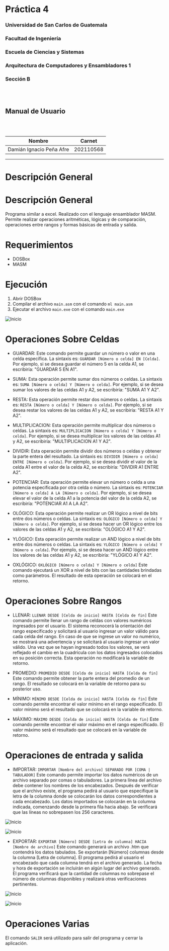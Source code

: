 # **Práctica 4**
### Universidad de San Carlos de Guatemala
### Facultad de Ingeniería
### Escuela de Ciencias y Sistemas
### Arquitectura de Computadores y Ensambladores 1
### Sección B
<br></br>

## **Manual de Usuario**
<br></br>

| Nombre | Carnet | 
| --- | --- |
| Damián Ignacio Peña Afre | 202110568 |
----

# **Descripción General**


# **Descripción General**

Programa similar a excel. Realizado con el lenguaje ensamblador MASM. Permite realizar operaciones aritméticas, lógicas y de comparación, operaciones entre rangos y formas básicas de entrada y salida.

# **Requerimientos**
- DOSBox
- MASM

# **Ejecución**

1. Abrir DOSBox
2. Compilar el archivo `main.asm` con el comando `ml main.asm`
3. Ejecutar el archivo `main.exe` con el comando `main.exe`


![Inicio](./images/1.PNG)

# **Operaciones Sobre Celdas**

 * GUARDAR: Este comando permite guardar un número o valor en una celda específica. La sintaxis es: `GUARDAR [Número o celda] EN [Celda]`. Por ejemplo, si se desea guardar el número 5 en la celda A1, se escribiría: "GUARDAR 5 EN A1".

 * SUMA: Esta operación permite sumar dos números o celdas. La sintaxis es: `SUMA [Número o celda] Y [Número o celda]`. Por ejemplo, si se desea sumar los valores de las celdas A1 y A2, se escribiría: "SUMA A1 Y A2".

 * RESTA: Esta operación permite restar dos números o celdas. La sintaxis es: `RESTA [Número o celda] Y [Número o celda]`. Por ejemplo, si se desea restar los valores de las celdas A1 y A2, se escribiría: "RESTA A1 Y A2".

 * MULTIPLICACION: Esta operación permite multiplicar dos números o celdas. La sintaxis es: `MULTIPLICACION [Número o celda] Y [Número o celda]`. Por ejemplo, si se desea multiplicar los valores de las celdas A1 y A2, se escribiría: "MULTIPLICACION A1 Y A2".

 * DIVIDIR: Esta operación permite dividir dos números o celdas y obtener la parte entera del resultado. La sintaxis es: `DIVIDIR [Número o celda] ENTRE [Número o celda]`. Por ejemplo, si se desea dividir el valor de la celda A1 entre el valor de la celda A2, se escribiría: "DIVIDIR A1 ENTRE A2".

 * POTENCIAR: Esta operación permite elevar un número o celda a una potencia especificada por otra celda o número. La sintaxis es: `POTENCIAR [Número o celda] A LA [Número o celda]`. Por ejemplo, si se desea elevar el valor de la celda A1 a la potencia del valor de la celda A2, se escribiría: "POTENCIAR A1 A LA A2".

 * OLÓGICO: Esta operación permite realizar un OR lógico a nivel de bits entre dos números o celdas. La sintaxis es: `OLÓGICO [Número o celda] Y [Número o celda]`. Por ejemplo, si se desea hacer un OR lógico entre los valores de las celdas A1 y A2, se escribiría: "OLÓGICO A1 Y A2".

 * YLÓGICO: Esta operación permite realizar un AND lógico a nivel de bits entre dos números o celdas. La sintaxis es: `YLÓGICO [Número o celda] Y [Número o celda]`. Por ejemplo, si se desea hacer un AND lógico entre los valores de las celdas A1 y A2, se escribiría: "YLÓGICO A1 Y A2".

 * OXLÓGICO: `OXLÓGICO [Número o celda] Y [Número o celda]`
  Este comando ejecutará un XOR a nivel de bits con las cantidades brindadas como parámetros. El resultado de esta operación se colocará en el retorno.

 # **Operaciones Sobre Rangos**

 * LLENAR: `LLENAR DESDE [Celda de inicio] HASTA [Celda de fin]`
Este comando permite llenar un rango de celdas con valores numéricos ingresados por el usuario. El sistema reconocerá la orientación del rango especificado y solicitará al usuario ingresar un valor válido para cada celda del rango. En caso de que se ingrese un valor no numérico, se mostrará una advertencia y se solicitará al usuario ingresar un valor válido. Una vez que se hayan ingresado todos los valores, se verá reflejado el cambio en la cuadrícula con los datos ingresados colocados en su posición correcta. Esta operación no modificará la variable de retorno.

 * PROMEDIO: `PROMEDIO DESDE [Celda de inicio] HASTA [Celda de fin]`
Este comando permite obtener la parte entera del promedio de un rango. El resultado se colocará en la variable de retorno para su posterior uso.

 * MÍNIMO: `MÍNIMO DESDE [Celda de inicio] HASTA [Celda de fin]`
Este comando permite encontrar el valor mínimo en el rango especificado. El valor mínimo será el resultado que se colocará en la variable de retorno.

 * MÁXIMO: `MÁXIMO DESDE [Celda de inicio] HASTA [Celda de fin]`
Este comando permite encontrar el valor máximo en el rango especificado. El valor máximo será el resultado que se colocará en la variable de retorno.

 # **Operaciones de entrada y salida**

 * IMPORTAR: `IMPORTAR [Nombre del archivo] SEPARADO POR [COMA | TABULADOR]`
 Este comando permite importar los datos numéricos de un archivo separado por comas o tabuladores. La primera línea del archivo debe contener los nombres de los encabezados. Después de verificar que el archivo existe, el programa pedirá al usuario que especifique la letra de la columna donde se colocarán los datos correspondientes a cada encabezado. Los datos importados se colocarán en la columna indicada, comenzando desde la primera fila hacia abajo. Se verificará que las líneas no sobrepasen los 256 caracteres.

![Inicio](./images/2.PNG)

![Inicio](./images/3.PNG)


 * EXPORTAR: `EXPORTAR [Número] DESDE [Letra de columna] HACIA [Nombre de archivo]`
  Este comando generará un archivo .htm que contendrá los datos tabulados. Se exportarán [Número] columnas desde la columna [Letra de columna]. El programa pedirá al usuario el encabezado que cada columna tendrá en el archivo generado. La fecha y hora de exportación se incluirán en algún lugar del archivo generado. El programa verificará que la cantidad de columnas no sobrepase el número de columnas disponibles y realizará otras verificaciones pertinentes.
 
 ![Inicio](./images/4.PNG)

![Inicio](./images/5.PNG)

 # **Operaciones Varias**

 El comando `SALIR` será utilizado para salir del programa y cerrar la aplicación.
